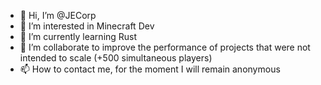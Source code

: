 - 👋 Hi, I’m @JECorp
- 👀 I’m interested in Minecraft Dev
- 🌱 I’m currently learning Rust
- 💞️ I’m collaborate to improve the performance of projects that were not intended to scale (+500 simultaneous players) 
- 📫 How to contact me, for the moment I will remain anonymous

<!---
JECorp/JECorp is a ✨ special ✨ repository because its `README.md` (this file) appears on your GitHub profile.
You can click the Preview link to take a look at your changes.
--->
